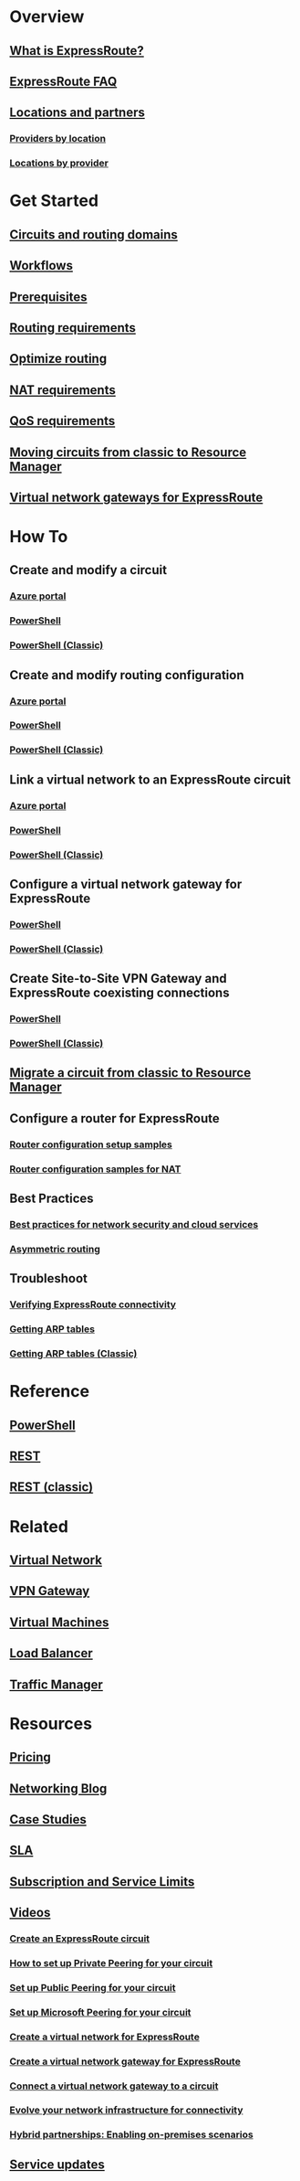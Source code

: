 # Overview
## [What is ExpressRoute?](expressroute-introduction.md)
## [ExpressRoute FAQ](expressroute-faqs.md)
## [Locations and partners](expressroute-locations.md)
### [Providers by location](expressroute-locations-providers.md)
### [Locations by provider](expressroute-locations.md)

# Get Started
## [Circuits and routing domains](expressroute-circuit-peerings.md)
## [Workflows](expressroute-workflows.md)
## [Prerequisites](expressroute-prerequisites.md)
## [Routing requirements](expressroute-routing.md)
## [Optimize routing](expressroute-optimize-routing.md)
## [NAT requirements](expressroute-nat.md)
## [QoS requirements](expressroute-qos.md)
## [Moving circuits from classic to Resource Manager](expressroute-move.md)
## [Virtual network gateways for ExpressRoute](expressroute-about-virtual-network-gateways.md)

# How To
## Create and modify a circuit
### [Azure portal](expressroute-howto-circuit-portal-resource-manager.md)
### [PowerShell](expressroute-howto-circuit-arm.md)
### [PowerShell (Classic)](expressroute-howto-circuit-classic.md)
## Create and modify routing configuration
### [Azure portal](expressroute-howto-routing-portal-resource-manager.md)
### [PowerShell](expressroute-howto-routing-arm.md)
### [PowerShell (Classic)](expressroute-howto-routing-classic.md)
## Link a virtual network to an ExpressRoute circuit
### [Azure portal](expressroute-howto-linkvnet-portal-resource-manager.md)
### [PowerShell](expressroute-howto-linkvnet-arm.md)
### [PowerShell (Classic)](expressroute-howto-linkvnet-classic.md)
## Configure a virtual network gateway for ExpressRoute
### [PowerShell](expressroute-howto-add-gateway-resource-manager.md)
### [PowerShell (Classic)](expressroute-howto-add-gateway-classic.md)
## Create Site-to-Site VPN Gateway and ExpressRoute coexisting connections
### [PowerShell](expressroute-howto-coexist-resource-manager.md)
### [PowerShell (Classic)](expressroute-howto-coexist-classic.md)
## [Migrate a circuit from classic to Resource Manager](expressroute-howto-move-arm.md)
## Configure a router for ExpressRoute
### [Router configuration setup samples](expressroute-config-samples-routing.md)
### [Router configuration samples for NAT](expressroute-config-samples-nat.md)

## Best Practices
### [Best practices for network security and cloud services](../best-practices-network-security.md)
### [Asymmetric routing](expressroute-asymmetric-routing.md)

## Troubleshoot
### [Verifying ExpressRoute connectivity](expressroute-troubleshooting-expressroute-overview.md)
### [Getting ARP tables](expressroute-troubleshooting-arp-resource-manager.md)
### [Getting ARP tables (Classic)](expressroute-troubleshooting-arp-classic.md)

# Reference
## [PowerShell](https://docs.microsoft.com/powershell/azureps-cmdlets-docs)
## [REST](https://msdn.microsoft.com/library/azure/mt586720)
## [REST (classic)](https://msdn.microsoft.com/library/azure/dn606310)

# Related
## [Virtual Network](/azure/virtual-network/)
## [VPN Gateway](/azure/vpn-gateway/)
## [Virtual Machines](/azure/virtual-machines/)
## [Load Balancer](/azure/load-balancer/)
## [Traffic Manager](/azure/traffic-manager/)

# Resources
## [Pricing](https://azure.microsoft.com/pricing/details/expressroute/)
## [Networking Blog](https://azure.microsoft.com/blog/topics/networking/)
## [Case Studies](https://customers.microsoft.com/Pages/advancedsearch.aspx?mrmcproducts=More%20Products)
## [SLA](https://azure.microsoft.com/support/legal/sla/)
## [Subscription and Service Limits](../azure-subscription-service-limits.md)
## [Videos](https://azure.microsoft.com/documentation/videos/index/?services=expressroute)
### [Create an ExpressRoute circuit](https://azure.microsoft.com/documentation/videos/azure-expressroute-how-to-create-an-expressroute-circuit/)
### [How to set up Private Peering for your circuit](https://azure.microsoft.com/documentation/videos/azure-expressroute-how-to-set-up-azure-private-peering-for-your-expressroute-circuit/)
### [Set up Public Peering for your circuit](https://azure.microsoft.com/documentation/videos/azure-expressroute-how-to-set-up-azure-public-peering-for-your-expressroute-circuit/)
### [Set up Microsoft Peering for your circuit](https://azure.microsoft.com/documentation/videos/azure-expressroute-how-to-set-up-microsoft-peering-for-your-expressroute-circuit/)
### [Create a virtual network for ExpressRoute](https://azure.microsoft.com/documentation/videos/azure-expressroute-how-to-create-a-virtual-network/)
### [Create a virtual network gateway for ExpressRoute](https://azure.microsoft.com/documentation/videos/azure-expressroute-how-to-create-a-vpn-gateway-for-your-virtual-network/)
### [Connect a virtual network gateway to a circuit](https://azure.microsoft.com/documentation/videos/azure-expressroute-how-to-create-a-connection-between-your-vpn-gateway-and-expressroute-circuit/)
### [Evolve your network infrastructure for connectivity](https://go.microsoft.com/fwlink/p/?LinkId=615124)
### [Hybrid partnerships: Enabling on-premises scenarios](https://go.microsoft.com/fwlink/p/?LinkId=615125)
## [Service updates](https://azure.microsoft.com/updates/?product=expressroute)
